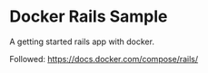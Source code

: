 # Docker Rails Sample

A getting started rails app with docker.

Followed: https://docs.docker.com/compose/rails/
